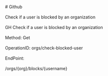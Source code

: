 <br>#     Github</br>
<br>Check if a user is blocked by an organization</br>
<br>GH Check if a user is blocked by an organization</br>
<br>Method: Get</br>
<br>OperationID: orgs/check-blocked-user</br>
<br>EndPoint:</br>
<br>/orgs/{org}/blocks/{username}</br>

